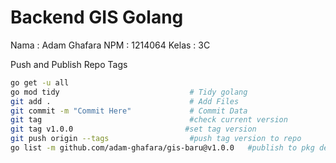 # Backend GIS Golang

Nama : Adam Ghafara
NPM : 1214064
Kelas : 3C


Push and Publish Repo Tags
```sh
go get -u all
go mod tidy                             # Tidy golang
git add .                               # Add Files
git commit -m "Commit Here"             # Commit Data
git tag                                 #check current version
git tag v1.0.0                         #set tag version
git push origin --tags                  #push tag version to repo
go list -m github.com/adam-ghafara/gis-baru@v1.0.0   #publish to pkg dev, replace ORG/URL with your repo URL
